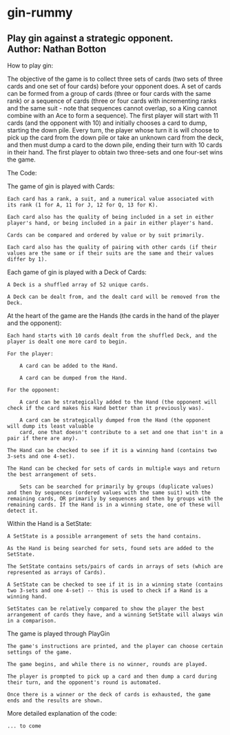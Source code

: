 # gin-rummy
Play gin against a strategic opponent.          
Author: Nathan Botton
-----------------------------------------------

How to play gin: 

The objective of the game is to collect three sets of cards (two sets of three cards and one set of four cards) before your opponent does.
A set of cards can be formed from a group of cards (three or four cards with the same rank) or a sequence of cards (three or four cards with incrementing ranks and the same suit - note that sequences cannot overlap, so a King cannot combine with an Ace to form a sequence).
The first player will start with 11 cards (and the opponent with 10) and initially chooses a card to dump, starting the down pile. Every turn, the player whose turn it is will choose to pick up the card from the down pile or take an unknown card from the deck, and then must dump a card to the down pile, ending their turn with 10 cards in their hand. 
The first player to obtain two three-sets and one four-set wins the game.

 
The Code:

The game of gin is played with Cards: 

    Each card has a rank, a suit, and a numerical value associated with its rank (1 for A, 11 for J, 12 for Q, 13 for K).

    Each card also has the quality of being included in a set in either player's hand, or being included in a pair in either player's hand.

    Cards can be compared and ordered by value or by suit primarily.

    Each card also has the quality of pairing with other cards (if their values are the same or if their suits are the same and their values differ by 1).


Each game of gin is played with a Deck of Cards:

    A Deck is a shuffled array of 52 unique cards.

    A Deck can be dealt from, and the dealt card will be removed from the Deck.


At the heart of the game are the Hands (the cards in the hand of the player and the opponent):

    Each hand starts with 10 cards dealt from the shuffled Deck, and the player is dealt one more card to begin.

    For the player:

        A card can be added to the Hand.

        A card can be dumped from the Hand.

    For the opponent:

        A card can be strategically added to the Hand (the opponent will check if the card makes his Hand better than it previously was).

        A card can be strategically dumped from the Hand (the opponent will dump its least valuable 
        card, one that doesn't contribute to a set and one that isn't in a pair if there are any).

    The Hand can be checked to see if it is a winning hand (contains two 3-sets and one 4-set).

    The Hand can be checked for sets of cards in multiple ways and return the best arrangement of sets.

        Sets can be searched for primarily by groups (duplicate values) and then by sequences (ordered values with the same suit) with the remaining cards, OR primarily by sequences and then by groups with the remaining cards. If the Hand is in a winning state, one of these will detect it.


Within the Hand is a SetState:

    A SetState is a possible arrangement of sets the hand contains.

    As the Hand is being searched for sets, found sets are added to the SetState.

    The SetState contains sets/pairs of cards in arrays of sets (which are represented as arrays of Cards).

    A SetState can be checked to see if it is in a winning state (contains two 3-sets and one 4-set) -- this is used to check if a Hand is a winning hand.

    SetStates can be relatively compared to show the player the best arrangement of cards they have, and a winning SetState will always win in a comparison.


The game is played through PlayGin

    The game's instructions are printed, and the player can choose certain settings of the game.

    The game begins, and while there is no winner, rounds are played.

    The player is prompted to pick up a card and then dump a card during their turn, and the opponent's round is automated.

    Once there is a winner or the deck of cards is exhausted, the game ends and the results are shown.


More detailed explanation of the code:

    ... to come


